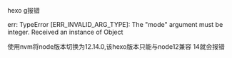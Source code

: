 hexo g报错  


err: TypeError [ERR_INVALID_ARG_TYPE]: The "mode" argument must be integer. Received an instance of Object  

使用nvm将node版本切换为12.14.0,该hexo版本只能与node12兼容  14就会报错
